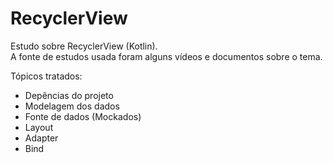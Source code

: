 # RecyclerView
Estudo sobre RecyclerView (Kotlin).  
A fonte de estudos usada foram alguns vídeos e documentos sobre o tema.

Tópicos tratados:
- Depências do projeto
- Modelagem dos dados
- Fonte de dados (Mockados)
- Layout
- Adapter
- Bind
